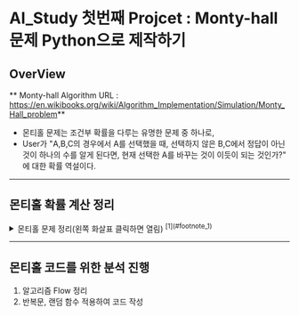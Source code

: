 # AI_Study 첫번째 Projcet : Monty-hall 문제 Python으로 제작하기
## OverView
  ** Monty-hall Algorithm URL : https://en.wikibooks.org/wiki/Algorithm_Implementation/Simulation/Monty_Hall_problem**
- 몬티홀 문제는 조건부 확률을 다루는 유명한 문제 중 하나로, 
- User가 "A,B,C의 경우에서 A를 선택했을 때, 선택하지 않은 B,C에서 정답이 아닌 것이 하나의 수를 알게 된다면, 현재 선택한 A를 바꾸는 것이 이듯이 되는 것인가?" 에 대한 확률 역설이다.

------------------
## 몬티홀 확률 계산 정리

<details>
<summary>몬티홀 문제 정리(왼쪽 화살표 클릭하면 열림) <sup>[1](#footnote_1)</sup> </summary>

## 몬티 홀 문제를 정확히 설명하는 조건부확률 

사건 X가 발생할 확률을 P(X), 사건 Y가 발생할 확률을 P(Y)라고 하자. 
사건 Y가 발생했을 때 X가 발생할 확률을 P(X|Y)라고 하면, P(X|Y)는 사건 X와 Y가 동시에 발생할 확률 P(X∩Y)을 사건 Y가 발생할 확률 P(Y)로 나눈 값이 된다.

![image](https://user-images.githubusercontent.com/33884553/235688755-5fe43103-837e-456e-8dc9-3ee0a1676cfc.png)

가령 (공평한) 주사위 두 개를 던질 때, 처음 주사위에서 5가 나올 확률은 1/6이다.
그러나 주사위 두 개에서 나온 값의 합이 9라고 알고 있다면 처음 주사위의 값이 5일 확률은 다를 수 있다. 
주사위 두 개에서 나오는 경우의 수는 총 36가지인데 처음 주사위가 5가 나오고 합이 9인 경우는 단 한 가지 밖에 없다. 
한편 두 주사위의 합이 9인 경우는 4가지 (3+6, 4+5, 5+4, 6+3)이다. 따라서 1/36을 4/36으로 나눈 값인 1/4 만큼의 확률이 된다.

![image](https://user-images.githubusercontent.com/33884553/235689027-bb082201-15a9-4a0e-81c3-9187cbbf419e.png)

사건 Y가 발생했을 때 X가 발생할 확률을 P(X|Y)라고 하였는데, 그러면 사건 X가 발생했을 때 Y가 발생할 확률 P(Y|X)에 대해서 알아보자. P(Y|X)는 다음과 같이 된다

![image](https://user-images.githubusercontent.com/33884553/235689113-b5722813-554f-45b8-8b4c-5e47046e0bdb.png)

이 식을 정리하면 P(X∩Y)는 P(X)와 P(Y|X)의 곱이 되어, 결국 P(X|Y)는 다음과 같다.
![image](https://user-images.githubusercontent.com/33884553/235689156-f0ad73fd-2d43-41ba-bedb-c75cb34f5488.png)

## 몬티홀 문제에서의 확률 계산

출연자가 문 1을 선택했을 때, 진행자는 문 2를 열어 염소를 보여주었다고 하자. 
그러면 자동차는 출연자가 선택한 문 1에 있든지 아니면 문 3에 있든지 둘 중에 하나이다.

먼저, 자동차가 문 1에 있을 확률을 P(1에 자동차), 진행자가 문 2를 열 확률을 P(진행자 2엶)이라고 하자. 
이 상황에서, 선택한 문 1에 자동차가 있을 확률은 얼마일까? 진행자가 문 2을 열었을 때 자동차가 문 1에 있을 확률 P(1에 자동차|진행자 2엶)은 다음과 같다.

![image](https://user-images.githubusercontent.com/33884553/235689700-c10caad4-b47d-4784-9f8d-dd2500e0177b.png)

여기에서 P(진행자 2 엶|1에 자동차)는 자동차가 문1에 있으면 진행자는 문 2를 열 수도 있고 3을 열 수도 있으므로 값이 1/2이다. 또한 P(1에 자동차)는 진행자가 문을 여는 행위와 상관없이 문 1에 자동차가 있을 확률이므로 1/3이다. 진행자가 문 2를 열 확률 P(진행자2 엶)은 출연자가 문 1을 선택했으므로 1/2이다. 따라서 아래와 같이 된다.

![image](https://user-images.githubusercontent.com/33884553/235689788-e2972071-2b4d-4179-b75b-784a31016f62.png)

다시 말해서 문 1에 자동차가 있을 확률은 1/3이다. 그러면 이 상황에서, 선택하지 않은 문 3에 자동차가 있을 확률은 어떨까? 위와 마찬가지로 아래 식을 계산하면 된다

![image](https://user-images.githubusercontent.com/33884553/235689858-99c4d68c-9b1a-4d71-b8cf-d9dd22da735b.png)

여기서 P(3에 자동차)는 P(1에 자동차)와 마찬가지 1/3이다. P(진행자 2엶)도 역시 1/2이다. 그러면 P(진행자2 엶|3에 자동차)는 어떨까? 자동차가 문 3에 있다면 출연자가 문 1을 이미 선택했으므로 진행자는 문 2를 선택할 수밖에 없다. 따라서 경우의 수가 1이므로 P(진행자2엶|3에 자동차)는 1이다. 그러므로 문 3에 자동차가 있을 확률은 아래와 같다.

![image](https://user-images.githubusercontent.com/33884553/235690084-b4e2a4b8-8552-4787-98d2-42bca4e665b3.png)

즉, 진행자가 2번 문을 열고나면 문 3에 자동차가 있을 확률은 2/3이다. 그러므로 선택을 3번으로 바꾸면 자동차를 받을 확률이 두 배로 늘어난다.

![image](https://user-images.githubusercontent.com/33884553/235690215-a95867c7-5862-4c9b-ae55-92df66b9f91a.png)

몬티홀 문제에서 선택을 바꾸면 이길 확률이 2/3가 된다.
------------------
 <a name="footnote_1">1</a>: 내용 출처 http://www.allthatmath.com/bbs/board.php?bo_table=sub_113&wr_id=308
</details>

------------------
## 몬티홀 코드를 위한 분석 진행
1. 알고리즘 Flow 정리
2. 반복문, 랜덤 함수 적용하여 코드 작성




